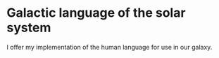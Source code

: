 # Galactic language of the solar system

I offer my implementation of the human language for use in our galaxy.
